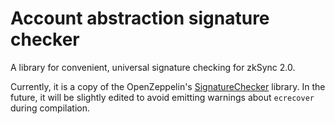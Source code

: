 # Account abstraction signature checker

A library for convenient, universal signature checking for zkSync 2.0.

Currently, it is a copy of the OpenZeppelin's [SignatureChecker](https://github.com/OpenZeppelin/openzeppelin-contracts/blob/74738721dc9cfa820687f6b700d2583b16a21c0d/contracts/utils/cryptography/SignatureChecker.sol#L17) library. In the future, it will be slightly edited to avoid emitting warnings about `ecrecover` during compilation.
